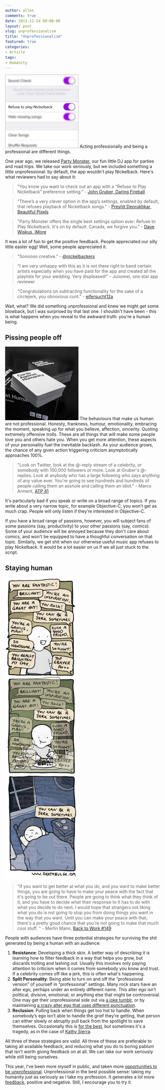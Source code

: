```yaml
---
author: allen
comments: true
date: 2013-12-24 09:00:00
layout: post
slug: unprofessionalism
title: "Unprofessionalism"
featured: true
categories:
- Article
tags:
- Humanity
---
```


<img src="/images/2013/nickelback-refuse.jpg" width="238" />
Acting professionally and being a professional are different things.

One year ago, we released [Party Monster](http://www.steamclock.com/partymonster/), our fun little DJ app for parties and road trips. We take our work seriously, but we included something a little unprofessional: by default, the app wouldn't play Nickelback. Here's what reviewers had to say about it:

> "You know you want to check out an app with a “Refuse to Play Nickelback” preference setting." - [John Gruber, Daring Fireball](http://daringfireball.net/linked/2013/05/07/party-monster)
		
> "There’s a very clever option in the app’s settings, enabled by default, that refuses playback of Nickelback songs." - [Preshit Deorukhkar, Beautiful Pixels](https://beautifulpixels.com/iphone/party-monster/)

> "Party Monster offers the single best settings option ever: Refuse to Play Nickelback. It's on by default. Canada, we forgive you." - [Dave Wiskus, iMore](http://www.imore.com/party-monster)

It was a lot of fun to get the positive feedback. People appreciated our silly little easter egg! Well, some people appreciated it.

> "Soooooo creative." - [@nickelbackers](http://t.co/98GgVAPQaT)
	
> "I am very unhappy with this as it is not there right to band certain artists especially when you have paid for the app and created all the playlists for your wedding. Very displeased!" - Junomei, one star app reviewer

> "Congratulations on subtracting functionality for the sake of a circlejerk, you obnoxious cunt." - [eifersucht12a](http://www.reddit.com/r/iphone/comments/1e0ycf/finally_an_app_developer_with_a_good_sense_of/c9w2d4i)

Wait, what? We did something unprofessional and knew we might get some blowback, but I was surprised by that last one. I shouldn't have been - this is what happens when you reveal to the awkward truth: you're a human being.


## Pissing people off
<img src="/images/2013/cards.jpg" width="238" />
The behaviours that make us human are not professional. Honesty, frankness, humour, emotionality, embracing the moment, speaking up for what you believe, affection, sincerity. Quoting extremely offensive trolls. These are all things that will make some people love you and others hate you. When you get more attention, these aspects of your personality fuel the inevitable backlash. As your audience grows, the chance of any given action triggering criticism asymptotically approaches 100%.

> "Look on Twitter, look at the @-reply stream of a celebrity, or somebody with 100,000 followers or more. Look at Gruber's @-replies. Look at anybody who has a large following who says anything of any value ever. You're going to see hundreds and hundreds of people calling them an asshole and calling them an idiot." - Marco Arment, [ATP 41](http://atp.fm/episodes/41-penny-wise-pound-foolish)

It's particularly bad if you speak or write on a broad range of topics. If you write about a very narrow topic, for example Objective-C, you won’t get as much crap. People will only listen if they’re interested in Objective-C.

If you have a broad range of passions, however, you will subject fans of some passions (say, productivity) to your other passions (say, comics). Some of your audience will be annoyed because they don't care about comics, and won't be equipped to have a thoughful conversation on that topic. Similarly, we get shit when our otherwise useful music app refuses to play Nickelback. It would be a lot easier on us if we all just stuck to the script.

## Staying human
<a href="http://realityhacking.net/post/69005538076"><img src="/images/2013/jerk-deathbulge.jpg" width="238" /></a>
> "If you want to get better at what you do, and you want to make better things, you are going to have to make your peace with the fact that it's going to be out there. People are going to think what they think of it, and you have to decide what their response to it has to do with what you decide to do next. I would hope that strangers not liking what you do is not going to stop you from doing things you want in the way that you want. Until you can make your peace with that, there's a pretty good chance that you're not going to make that much cool stuff. " - Merlin Mann, [Back to Work #149](http://5by5.tv/b2w/149)

People with audiences have three potential strategies for surviving the shit generated by being a human with an audience:

1. **Resistance**: Developing a thick skin. A better way of describing it is learning how to filter feedback in a way that helps you grow, but discards trolling and lashing out. Usually this involves only paying attention to criticism when it comes from somebody you know and trust. If a celebrity comes off like a jerk, this is often what's happening.
2. **Split Personality**: Being able to turn on and off the “professional version” of yourself in “professional” settings. Many rock stars have an alter ego, perhaps under an entirely different name. This alter ego isn’t political, divisive, emotional, or anything else that might be controversial. One may get their unprofessional side out via [a joke tumblr](http://www.textfromxcode.com/), or by maintaining [a crazy alter ego that uses different punctuation](https://twitter.com/chockenberry/status/27782912258613249).
3. **Reclusion**: Pulling back when things get too hot to handle. When somebody’s ego isn’t able to handle the grief they’re getting, that person can either slowly or abruptly pull back from the spotlight to save themselves. Occasionally this is [for the best](http://aaron.vegh.ca/2013/12/angry-mac-bastards/), but sometimes it's a tragedy, as in the case of [Kathy Sierra](http://en.wikipedia.org/wiki/Kathy_Sierra). 

All three of these strategies are valid. All three of these are preferable to taking all available feedback, and reducing what you do to boring pablum that isn't worth giving feedback on at all. We can take our work seriously while still being ourselves.

This year, I've been more myself in public, and taken more [opportunities to be unprofessional](http://unprofesh.com/blog/2013/8/8/52-the-taco-bell-unprofessional-allen-pike). Unprofessional in the best possible sense: taking my humanity just as seriously as I take my profession. It generates a lot more [feedback](mailto:comments@allenpike.com), positive and negative. Still, I encourage you to try it.